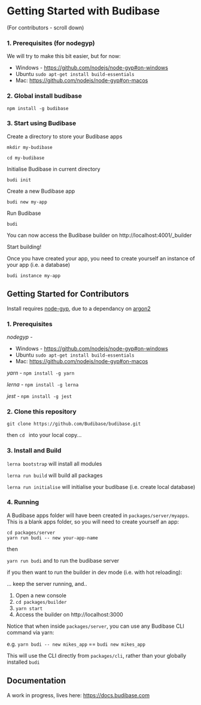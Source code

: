 # Getting Started with Budibase

(For contributors - scroll down)

### 1. Prerequisites (for nodegyp)

We will try to make this bit easier, but for now:

- Windows  - https://github.com/nodejs/node-gyp#on-windows
- Ubuntu `sudo apt-get install build-essentials`
- Mac: https://github.com/nodejs/node-gyp#on-macos

### 2. Global install budibase

`npm install -g budibase`

### 3. Start using Budibase

Create a directory to store your Budibase apps

`mkdir my-budibase`

`cd my-budibase`

Initialise Budibase in current directory

`budi init`

Create a new Budibase app

`budi new my-app`

Run Budibase

`budi`

You can now access the Budibase builder on http://localhost:4001/_builder

Start building!

Once you have created your app, you need to create yourself an instance of your app (i.e. a database)

`budi instance my-app`

## Getting Started for Contributors

Install requires [node-gyp](https://github.com/nodejs/node-gyp), due to a dependancy on [argon2](https://github.com/ranisalt/node-argon2)

### 1.  Prerequisites

*nodegyp -*

  - Windows  - https://github.com/nodejs/node-gyp#on-windows
  - Ubuntu `sudo apt-get install build-essentials`
  - Mac: https://github.com/nodejs/node-gyp#on-macos

*yarn -* `npm install -g yarn`

*lerna -* `npm install -g lerna`

*jest* - `npm install -g jest`

### 2. Clone this repository

`git clone https://github.com/Budibase/budibase.git`

then `cd ` into your local copy...

### 3.  Install and Build

`lerna bootstrap` will install all modules

`lerna run build` will build all packages

`lerna run initialise` will initialise your budibase (i.e. create local database)

### 4. Running

A Budibase apps folder will have been created in `packages/server/myapps`. This is a blank apps folder, so you will need to create yourself an app:

```
cd packages/server
yarn run budi -- new your-app-name
```

then 

`yarn run budi` and to run the budibase server

if you then want to run the builder in dev mode (i.e. with hot reloading):

... keep the server running, and..
1. Open a new console
2. `cd packages/builder`
3. `yarn start`
4. Access the builder on http://localhost:3000

Notice that when inside `packages/server`, you can use any Budibase CLI command via yarn:

e.g. `yarn budi -- new mikes_app` == `budi new mikes_app`

This will use the CLI directly from `packages/cli`, rather than your globally installed `budi`

## Documentation

A work in progress, lives here: https://docs.budibase.com




